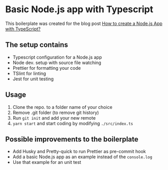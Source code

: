 # Basic Node.js app with Typescript

This boilerplate was created for the blog post [How to create a Node.js App with TypeScript?](https://blog.alexanderwolf.tech/how-to-create-a-node-js-app-with-typescript)

## The setup contains

- Typescript configuration for a Node.js app
- Node dev. setup with source file watching
- Prettier for formatting your code
- TSlint for linting
- Jest for unit testing

## Usage

1. Clone the repo. to a folder name of your choice
2. Remove .git folder (to remove git history)
3. Run `git init` and add your new remote
4. `yarn start` and start coding by modifying `./src/index.ts`

## Possible improvements to the boilerplate

- Add Husky and Pretty-quick to run Prettier as pre-commit hook
- Add a basic Node.js app as an example instead of the `console.log`
- Use that example for an unit test
